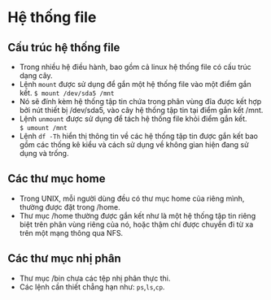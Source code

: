 # Hệ thống file
## Cấu trúc hệ thống file
- Trong nhiều hệ điều hành, bao gồm cả linux hệ thống file có cấu trúc dạng cây.  
- Lệnh `mount` được sử dụng để gắn một hệ thống file vào một điểm gắn kết.
`$ mount /dev/sda5 /mnt`  
- Nó sẽ đính kèm hệ thống tập tin chứa trong phân vùng đĩa được kết hợp bởi nút thiết bị /dev/sda5, vào cây hệ thống tập tin tại điểm gắn kết /mnt.
- Lệnh `unmount` được sử dụng để tách hệ thống file khỏi điểm gắn kết.  
`$ umount /mnt`  
- Lệnh `df -Th` hiển thị thông tin về các hệ thống tập tin được gắn kết bao gồm các thống kê kiểu và cách sử dụng về không gian hiện đang sử dụng và trống.

## Các thư mục home
- Trong UNIX, mỗi người dùng đều có thư mục home của riêng mình, thường được đặt trong /home.  
- Thư mục /home thường được gắn kết như là một hệ thống tập tin riêng biệt trên phân vùng riêng của nó, hoặc thậm chí được chuyển đi từ xa trên một mạng thông qua NFS.

## Các thư mục nhị phân
- Thư mục /bin chưa các tệp nhị phân thực thi.  
- Các lệnh cần thiết chẳng hạn như: `ps`,`ls`,`cp`.

